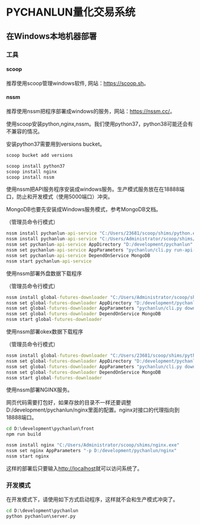 # PYCHANLUN量化交易系统

## 在Windows本地机器部署

### 工具

#### scoop

推荐使用scoop管理windows软件, 网站：<https://scoop.sh>。

#### nssm

推荐使用nssm把程序部署成windows的服务，网站：<https://nssm.cc/>。

使用scoop安装python,nginx,nssm。我们使用python37，python38可能还会有不兼容的情况。

安装python37需要用到versions bucket。

```cmd
scoop bucket add versions
```

```cmd
scoop install python37
scoop install nginx
scoop install nssm
```

使用nssm把API服务程序安装成windows服务。生产模式服务放在在18888端口，防止和开发模式（使用5000端口）冲突。

MongoDB也要先安装成Windows服务模式，参考MongoDB文档。

（管理员命令行模式）

```cmd
nssm install pychanlun-api-service "C:/Users/23681/scoop/shims/python.exe"
nssm install pychanlun-api-service "C:/Users/Administrator/scoop/shims/python.exe"
nssm set pychanlun-api-service AppDirectory "D:/development/pychanlun"
nssm set pychanlun-api-service AppParameters "pychanlun/cli.py run-api-server --port 18888"
nssm set pychanlun-api-service DependOnService MongoDB
nssm start pychanlun-api-service
```

使用nssm部署外盘数据下载程序

（管理员命令行模式）

```cmd
nssm install global-futures-downloader "C:/Users/Administrator/scoop/shims/python.exe"
nssm set global-futures-downloader AppDirectory "D:/development/pychanlun"
nssm set global-futures-downloader AppParameters "pychanlun/cli.py download-global-future-data"
nssm set global-futures-downloader DependOnService MongoDB
nssm start global-futures-downloader
```
使用nssm部署okex数据下载程序

（管理员命令行模式）

```cmd
nssm install global-futures-downloader "C:/Users/23681/scoop/shims/python.exe"
nssm set global-futures-downloader AppDirectory "D:/development/pychanlun"
nssm set global-futures-downloader AppParameters "pychanlun/cli.py download-global-future-data"
nssm set global-futures-downloader DependOnService MongoDB
nssm start global-futures-downloader
```


使用nssm部署NGINX服务。

网页代码需要打包好，如果存放的目录不一样还要调整D:/development/pychanlun/nginx里面的配置。nginx对接口的代理指向到18888端口。

```cmd
cd D:\development\pychanlun\front
npm run build
```

```cmd
nssm install nginx "C:/Users/Administrator/scoop/shims/nginx.exe"
nssm set nginx AppParameters "-p D:/development/pychanlun/nginx"
nssm start nginx
```

这样的部署后只要输入<http://localhost>就可以访问系统了。

### 开发模式

在开发模式下，请使用如下方式启动程序，这样就不会和生产模式冲突了。

```cmd
cd D:\development\pychanlun
python pychanlun\server.py
```
